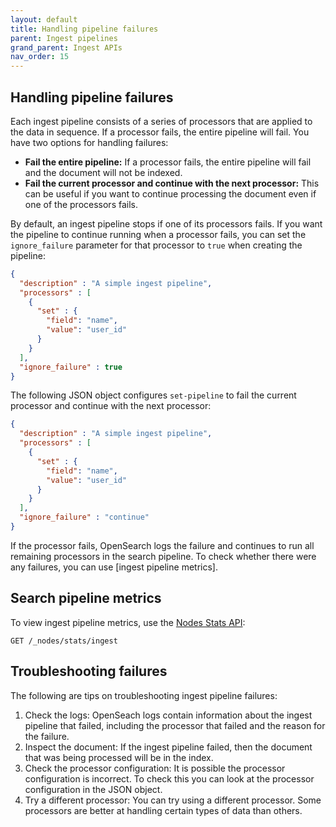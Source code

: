 ```yaml
---
layout: default
title: Handling pipeline failures
parent: Ingest pipelines
grand_parent: Ingest APIs
nav_order: 15
---
```


## Handling pipeline failures

Each ingest pipeline consists of a series of processors that are applied to the data in sequence. If a processor fails, the entire pipeline will fail. You have two options for handling failures:

- **Fail the entire pipeline:** If a processor fails, the entire pipeline will fail and the document will not be indexed.
- **Fail the current processor and continue with the next processor:** This can be useful if you want to continue processing the document even if one of the processors fails.

By default, an ingest pipeline stops if one of its processors fails. If you want the pipeline to continue running when a processor fails, you can set the `ignore_failure` parameter for that processor to `true` when creating the pipeline:

```json
{
  "description" : "A simple ingest pipeline",
  "processors" : [
    {
      "set" : {
        "field": "name",
        "value": "user_id"
      }
    }
  ],
  "ignore_failure" : true
}
```

The following JSON object configures `set-pipeline` to fail the current processor and continue with the next processor:

```json
{
  "description" : "A simple ingest pipeline",
  "processors" : [
    {
      "set" : {
        "field": "name",
        "value": "user_id"
      }
    }
  ],
  "ignore_failure" : "continue"
}
```

If the processor fails, OpenSearch logs the failure and continues to run all remaining processors in the search pipeline. To check whether there were any failures, you can use [ingest pipeline metrics].

## Search pipeline metrics

To view ingest pipeline metrics, use the [Nodes Stats API]({{site.url}}{{site.baseurl}}/api-reference/nodes-apis/nodes-stats/):

```
GET /_nodes/stats/ingest
```

## Troubleshooting failures

The following are tips on troubleshooting ingest pipeline failures:

1. Check the logs: OpenSeach logs contain information about the ingest pipeline that failed, including the processor that failed and the reason for the failure.
2. Inspect the document: If the ingest pipeline failed, then the document that was being processed will be in the <insert-name> index. 
3. Check the processor configuration: It is possible the processor configuration is incorrect. To check this you can look at the processor configuration in the JSON object.
4. Try a different processor: You can try using a different processor. Some processors are better at handling certain types of data than others.

